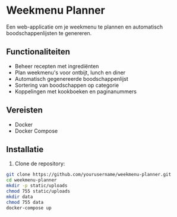 # Weekmenu Planner

Een web-applicatie om je weekmenu te plannen en automatisch boodschappenlijsten te genereren.

## Functionaliteiten

- Beheer recepten met ingrediënten
- Plan weekmenu's voor ontbijt, lunch en diner
- Automatisch gegenereerde boodschappenlijst
- Sortering van boodschappen op categorie
- Koppelingen met kookboeken en paginanummers

## Vereisten

- Docker
- Docker Compose

## Installatie

1. Clone de repository:
```bash
git clone https://github.com/yourusername/weekmenu-planner.git
cd weekmenu-planner
mkdir -p static/uploads
chmod 755 static/uploads
mkdir data
chmod 755 data
docker-compose up